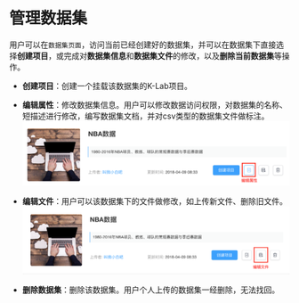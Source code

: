 # 管理数据集

用户可以在`数据集页面`，访问当前已经创建好的数据集，并可以在数据集下直接选择**创建项目**，或完成对**数据集信息**和**数据集文件**的修改，以及**删除当前数据集**等操作。
* **创建项目**：创建一个挂载该数据集的K-Lab项目。

* **编辑属性**：修改数据集信息。用户可以修改数据访问权限，对数据集的名称、短描述进行修改，编写数据集文档，并对csv类型的数据集文件做标注。
 ![image description](../image/dataset-management-edit.png)

* **编辑文件**：用户可以该数据集下的文件做修改，如上传新文件、删除旧文件。
 ![image description](../image/dataset-file-edit.png)

* **删除数据集**：删除该数据集。用户个人上传的数据集一经删除，无法找回。
